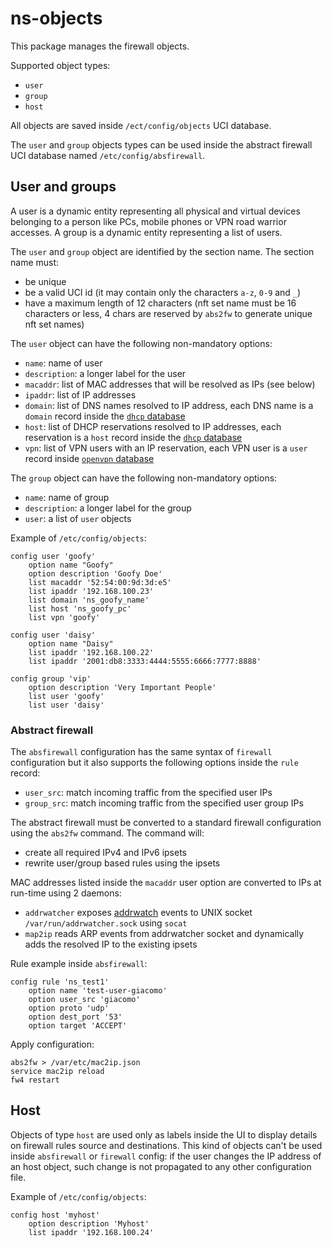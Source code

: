 # ns-objects

This package manages the firewall objects.

Supported object types:
- `user`
- `group`
- `host`

All objects are saved inside `/ect/config/objects` UCI database.

The `user` and `group` objects types can be used inside the abstract firewall UCI database named `/etc/config/absfirewall`.

## User and groups

A user is a dynamic entity representing all physical and virtual devices belonging to a person like PCs, mobile phones or VPN road warrior accesses.
A group is a dynamic entity representing a list of users.

The `user` and `group` object are identified by the section name.
The section name must:

- be unique
- be a valid UCI id (it may contain only the characters `a-z`, `0-9` and `_`)
- have a maximum length of 12 characters (nft set name must be 16 characters or less, 4 chars are reserved by `abs2fw` to generate unique nft set names)

The `user` object can have the following non-mandatory options:

- `name`: name of user
- `description`: a longer label for the user
- `macaddr`: list of MAC addresses that will be resolved as IPs (see below)
- `ipaddr`: list of IP addresses
- `domain`: list of DNS names resolved to IP address, each DNS name is a `domain` record inside the [`dhcp` database](https://openwrt.org/docs/guide-user/base-system/dhcp_configuration#hostnames)
- `host`: list of DHCP reservations resolved to IP addresses, each reservation is a `host` record inside the [`dhcp` database](https://openwrt.org/docs/guide-user/base-system/dhcp#static_leases)
- `vpn`: list of VPN users with an IP reservation, each VPN user is a `user` record inside [`openvpn` database](https://nethserver.github.io/nextsecurity/packages/ns-openvpn/#authentications-methods)

The `group` object can have the following non-mandatory options:

- `name`: name of group
- `description`: a longer label for the group
- `user`: a list of `user` objects

Example of `/etc/config/objects`:
```
config user 'goofy'
	option name "Goofy"
	option description 'Goofy Doe'
	list macaddr '52:54:00:9d:3d:e5'
	list ipaddr '192.168.100.23'
	list domain 'ns_goofy_name'
	list host 'ns_goofy_pc'
	list vpn 'goofy'

config user 'daisy'
	option name "Daisy"
	list ipaddr '192.168.100.22'
	list ipaddr '2001:db8:3333:4444:5555:6666:7777:8888'

config group 'vip'
	option description 'Very Important People'
	list user 'goofy'
	list user 'daisy'
```

### Abstract firewall

The `absfirewall` configuration has the same syntax of `firewall` configuration but it also supports the following options inside the `rule` record:

- `user_src`: match incoming traffic from the specified user IPs
- `group_src`: match incoming traffic from the specified user group IPs

The abstract firewall must be converted to a standard firewall configuration using the `abs2fw` command. The command will:

- create all required IPv4 and IPv6 ipsets
- rewrite user/group based rules using the ipsets

MAC addresses listed inside the `macaddr` user option are converted to IPs at run-time using 2 daemons:

- `addrwatcher` exposes [addrwatch](https://github.com/fln/addrwatch) events to UNIX socket `/var/run/addrwatcher.sock` using `socat`
- `map2ip` reads ARP events from addrwatcher socket and dynamically adds the resolved IP to the existing ipsets

Rule example inside `absfirewall`:
```
config rule 'ns_test1'
	option name 'test-user-giacomo'
	option user_src 'giacomo'
	option proto 'udp'
	option dest_port '53'
	option target 'ACCEPT'
```

Apply configuration:
```
abs2fw > /var/etc/mac2ip.json
service mac2ip reload
fw4 restart
```

## Host

Objects of type `host` are used only as labels inside the UI to display details on firewall rules source and destinations.
This kind of objects can't be used inside `absfirewall` or `firewall` config: if the user changes the IP address of an host object, such
change is not propagated to any other configuration file.

Example of `/etc/config/objects`:
```
config host 'myhost'
	option description 'Myhost'
	list ipaddr '192.168.100.24'
```
